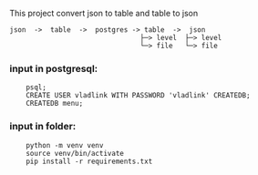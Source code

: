 This project convert json to table and table to json
  
```
json  ->  table  ->  postgres -> table  ->  json 
                                ├─> level  ├─> level
                                └─> file   └─> file
```


### input in postgresql:
        psql;
        CREATE USER vladlink WITH PASSWORD 'vladlink' CREATEDB;
        CREATEDB menu;

### input in folder:
        python -m venv venv
        source venv/bin/activate
        pip install -r requirements.txt

